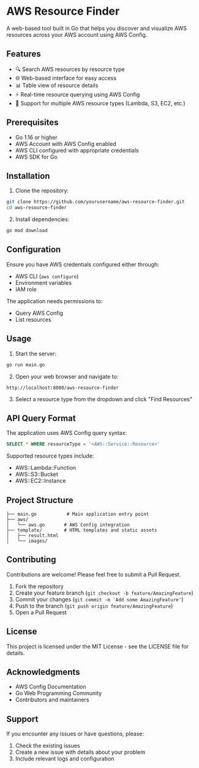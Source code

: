 # AWS Resource Finder

A web-based tool built in Go that helps you discover and visualize AWS resources across your AWS account using AWS Config.

## Features

- 🔍 Search AWS resources by resource type
- 🌐 Web-based interface for easy access
- 📊 Table view of resource details
- ⚡ Real-time resource querying using AWS Config
- 🔄 Support for multiple AWS resource types (Lambda, S3, EC2, etc.)

## Prerequisites

- Go 1.16 or higher
- AWS Account with AWS Config enabled
- AWS CLI configured with appropriate credentials
- AWS SDK for Go

## Installation

1. Clone the repository:
```bash
git clone https://github.com/yourusername/aws-resource-finder.git
cd aws-resource-finder
```

2. Install dependencies:
```bash
go mod download
```

## Configuration

Ensure you have AWS credentials configured either through:
- AWS CLI (`aws configure`)
- Environment variables
- IAM role

The application needs permissions to:
- Query AWS Config
- List resources

## Usage

1. Start the server:
```bash
go run main.go
```

2. Open your web browser and navigate to:
```
http://localhost:8080/aws-resource-finder
```

3. Select a resource type from the dropdown and click "Find Resources"

## API Query Format

The application uses AWS Config query syntax:
```sql
SELECT * WHERE resourceType = '<AWS::Service::Resource>'
```

Supported resource types include:
- AWS::Lambda::Function
- AWS::S3::Bucket
- AWS::EC2::Instance

## Project Structure

```
├── main.go           # Main application entry point
├── aws/
│   └── aws.go       # AWS Config integration
├── template/        # HTML templates and static assets
│   ├── result.html
│   └── images/
```

## Contributing

Contributions are welcome! Please feel free to submit a Pull Request.

1. Fork the repository
2. Create your feature branch (`git checkout -b feature/AmazingFeature`)
3. Commit your changes (`git commit -m 'Add some AmazingFeature'`)
4. Push to the branch (`git push origin feature/AmazingFeature`)
5. Open a Pull Request

## License

This project is licensed under the MIT License - see the LICENSE file for details.

## Acknowledgments

- AWS Config Documentation
- Go Web Programming Community
- Contributors and maintainers

## Support

If you encounter any issues or have questions, please:
1. Check the existing issues
2. Create a new issue with details about your problem
3. Include relevant logs and configuration